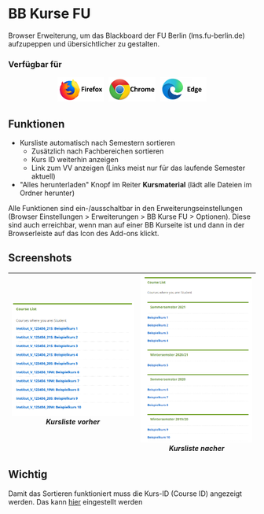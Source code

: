 # BB Kurse FU

Browser Erweiterung, um das Blackboard der FU Berlin (lms.fu-berlin.de) aufzupeppen und übersichtlicher zu gestalten.

### Verfügbar für

<p align="center">
<a href="https://addons.mozilla.org/de/firefox/addon/bb-kurse-fu/" target="_blank"><img src="img/firefox-store.png" height="50px"></a>
&nbsp;
<a href="https://chrome.google.com/webstore/detail/bb-kurse-fu/cnkoppbknlodhjhlecdhibpfkbmljmfk" target="_blank"><img src="img/chrome-store.png" 
height="50px"></a>
&nbsp;
<a href="https://chrome.google.com/webstore/detail/bb-kurse-fu/cnkoppbknlodhjhlecdhibpfkbmljmfk" target="_blank"><img src="img/edge-store.png" height="50px"></a>
</p>


## Funktionen
* Kursliste automatisch nach Semestern sortieren
    * Zusätzlich nach Fachbereichen sortieren
    * Kurs ID weiterhin anzeigen
    * Link zum VV anzeigen (Links meist nur für das laufende Semester aktuell)
* "Alles herunterladen" Knopf im Reiter __Kursmaterial__ (lädt alle Dateien im Ordner herunter)

Alle Funktionen sind ein-/ausschaltbar in den Erweiterungseinstellungen (Browser Einstellungen > Erweiterungen > BB Kurse FU > Optionen). Diese sind auch erreichbar, wenn man auf einer BB Kurseite ist und dann in der Browserleiste auf das Icon des Add-ons klickt.

## Screenshots
| ![vorher Bild](img/vorher.png)*Kursliste vorher* | ![nacher Bild](img/nachher2.png)*Kursliste nacher* |
| :-: | :-:|


## Wichtig

Damit das Sortieren funktioniert muss die Kurs-ID (Course ID) angezeigt werden. Das kann [hier](https://lms.fu-berlin.de/webapps/portal/execute/tabs/tabAction?tab_tab_group_id=_2_1&forwardUrl=edit_module%2F_183_1%2Fbbcourseorg%3Fcmd%3Dedit&recallUrl=) eingestellt werden
